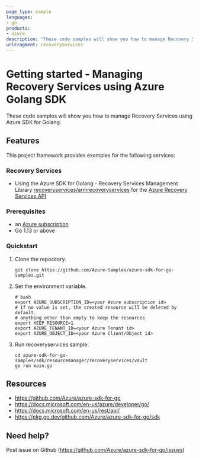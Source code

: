```yaml
---
page_type: sample
languages:
- go
products:
- azure
description: "These code samples will show you how to manage Recovery Services using Azure SDK for Golang."
urlFragment: recoveryservices
---
```


# Getting started - Managing Recovery Services using Azure Golang SDK

These code samples will show you how to manage Recovery Services using Azure SDK for Golang.

## Features

This project framework provides examples for the following services:

### Recovery Services
* Using the Azure SDK for Golang - Recovery Services Management Library [recoveryservices/armrecoveryservices](https://pkg.go.dev/github.com/Azure/azure-sdk-for-go/sdk/resourcemanager/recoveryservices/armrecoveryservices) for the [Azure Recovery Services API](https://docs.microsoft.com/en-us/rest/api/recoveryservices/)

### Prerequisites
* an [Azure subscription](https://azure.microsoft.com)
* Go 1.13 or above

### Quickstart

1. Clone the repository.

    ```
    git clone https://github.com/Azure-Samples/azure-sdk-for-go-samples.git
    ```
2. Set the environment variable.

   ```
   # bash
   export AZURE_SUBSCRIPTION_ID=<your Azure subscription id> 
   # If no value is set, the created resource will be deleted by default.
   # anything other than empty to keep the resources
   export KEEP_RESOURCE=1 
   export AZURE_TENANT_ID=<your Azure Tenant id>          
   export AZURE_OBJECT_ID=<your Azure Client/Object id> 
   ```

3. Run recoveryservices sample.

    ```
    cd azure-sdk-for-go-samples/sdk/resourcemanager/recoveryservices/vault
    go run main.go
    ```
   
## Resources

- https://github.com/Azure/azure-sdk-for-go
- https://docs.microsoft.com/en-us/azure/developer/go/
- https://docs.microsoft.com/en-us/rest/api/
- https://pkg.go.dev/github.com/Azure/azure-sdk-for-go/sdk

## Need help?

Post issue on Github (https://github.com/Azure/azure-sdk-for-go/issues)

